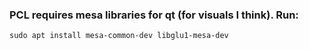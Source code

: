 ### PCL requires mesa libraries for qt (for visuals I think). Run:
`sudo apt install mesa-common-dev libglu1-mesa-dev`